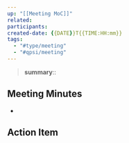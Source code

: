 ```yaml
---
up: "[[Meeting MoC]]"
related:
participants:
created-date: {{DATE}}T{{TIME:HH:mm}}
tags:
  - "#type/meeting"
  - "#qpsi/meeting"
---
```


> **summary**::

## Meeting Minutes

- 

## Action Item